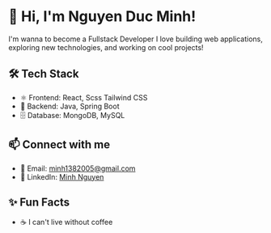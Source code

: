  # 👋 Hi, I'm Nguyen Duc Minh!

I'm wanna to become a Fullstack Developer 
I love building web applications, exploring new technologies, and working on cool projects!

## 🛠️ Tech Stack
- ⚛️ Frontend: React, Scss Tailwind CSS
- 🔧 Backend: Java, Spring Boot
- 🗄️ Database: MongoDB, MySQL

## 📫 Connect with me
- 📧 Email: minh1382005@gmail.com
- 💼 LinkedIn: [Minh Nguyen](https://vn.linkedin.com/in/%C4%91%E1%BB%A9c-minh-nguy%E1%BB%85n)

## ✨ Fun Facts
- ☕ I can't live without coffee
 
